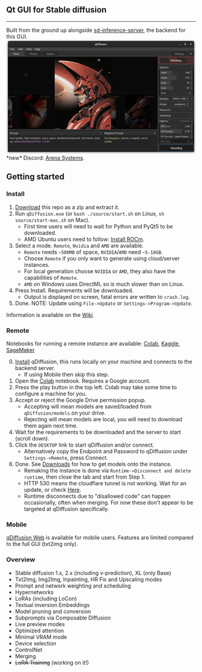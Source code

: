 ## Qt GUI for Stable diffusion
--------
Built from the ground up alongside [sd-inference-server](https://github.com/arenasys/sd-inference-server), the backend for this GUI.
![example](https://github.com/arenasys/qDiffusion/raw/master/source/screenshot.png)
\*new\* Discord: [Arena Systems](https://discord.gg/WdjKqUGefU).

## Getting started
### Install
1. [Download](https://github.com/arenasys/qDiffusion/archive/refs/heads/master.zip) this repo as a zip and extract it.
2. Run `qDiffusion.exe` (or `bash ./source/start.sh` on Linux, `sh source/start-mac.sh` on Mac).
	- First time users will need to wait for Python and PyQt5 to be downloaded.
	- AMD Ubuntu users need to follow: [Install ROCm](https://github.com/arenasys/qDiffusion/wiki/Install#ubuntu-22).
3. Select a mode. `Remote`, `Nvidia` and `AMD` are available.
	- `Remote` needs `~500MB` of space, `NVIDIA`/`AMD` need `~5-10GB`.
	- Choose `Remote` if you only want to generate using cloud/server instances.
	- For local generation choose `NVIDIA` or `AMD`, they also have the capabilities of `Remote`.
	- `AMD` on Windows uses DirectML so is much slower than on Linux.
4. Press Install. Requirements will be downloaded.
	- Output is displayed on screen, fatal errors are written to `crash.log`.
5. Done. NOTE: Update using `File->Update` or `Settings->Program->Update`.

Information is available on the [Wiki](https://github.com/arenasys/qDiffusion/wiki/Guide).

### Remote
Notebooks for running a remote instance are available: [Colab](https://colab.research.google.com/github/arenasys/qDiffusion/blob/master/remote_colab.ipynb), [Kaggle](https://www.kaggle.com/code/arenasys/qdiffusion), [SageMaker](https://studiolab.sagemaker.aws/import/github/arenasys/qDiffusion/blob/master/remote_sagemaker.ipynb)

0. [Install](#install) qDiffusion, this runs locally on your machine and connects to the backend server.
	- If using Mobile then skip this step.
1. Open the [Colab](https://colab.research.google.com/github/arenasys/qDiffusion/blob/master/remote_colab.ipynb) notebook. Requires a Google account.
2. Press the play button in the top left. Colab may take some time to configure a machine for you.
3. Accept or reject the Google Drive permission popup.
	- Accepting will mean models are saved/loaded from `qDiffusion/models` on your drive.
	- Rejecting will mean models are local, you will need to download them again next time.
4. Wait for the requirements to be downloaded and the server to start (scroll down).
5. Click the `DESKTOP` link to start qDiffusion and/or connect.
   	- Alternatively copy the Endpoint and Password to qDiffusion under `Settings->Remote`, press Connect.
6. Done. See [Downloads](https://github.com/arenasys/qDiffusion/wiki/Guide#downloading) for how to get models onto the instance.
	- Remaking the instance is done via `Runtime->Disconnect and delete runtime`, then close the tab and start from Step 1.
	- HTTP 530 means the cloudflare tunnel is not working. Wait for an update, or check [Here](https://www.cloudflarestatus.com/).
	- Runtime disconnects due to "disallowed code" can happen occasionally, often when merging. For now these don't appear to be targeted at qDiffusion specifically.

### Mobile
[qDiffusion Web](https://github.com/arenasys/arenasys.github.io) is available for mobile users. Features are limited compared to the full GUI (txt2img only).

### Overview
- Stable diffusion 1.x, 2.x (including v-prediction), XL (only Base)
- Txt2Img, Img2Img, Inpainting, HR Fix and Upscaling modes
- Prompt and network weighting and scheduling
- Hypernetworks
- LoRAs (including LoCon)
- Textual inversion Embeddings
- Model pruning and conversion
- Subprompts via Composable Diffusion
- Live preview modes
- Optimized attention
- Minimal VRAM mode
- Device selection
- ControlNet
- Merging
- ~~LoRA Training~~ (working on it!)